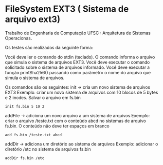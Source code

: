 # FileSystem EXT3  ( Sistema de arquivo ext3)

Trabalho de Engenharia de Computação UFSC : Arquitetura de Sistemas Operacionas.

Os testes são realizados da seguinte forma:

Você deve ler o comando do stdin (teclado). O comando informa o arquivo que simula o sistema de arquivos EXT3.
Você deve executar o comando solicitado sobre o sistema de arquivos informado.
Você deve executar a função printSha256() passando como parâmetro o nome do arquivo que simula o sistema de arquivos.

Os comandos são os seguintes:
init -> cria um novo sistema de arquivos EXT3
Exemplo: criar um novo sistema de arquivos com 10 blocos de 5 bytes e 2 inodes. Salvar o arquivo em fs.bin

```
init fs.bin 5 10 2
```

addFile -> adiciona um novo arquivo a um sistema de arquivos
Exemplo: criar o arquivo /teste.txt com o conteúdo abcd no sistemas de arquivo fs.bin. O conteúdo não deve ter espaços em branco

```
add fs.bin /teste.txt abcd
```
addDir -> adiciona um diretório ao sistema de arquivos
Exemplo: adicionar o diretório /etc no sistema de arquivos fs.bin

```
addDir fs.bin /etc
```
